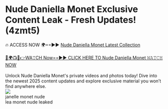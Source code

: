 # Nude Daniella Monet Exclusive Content Leak - Fresh Updates! (4zmt5)

🔥 ACCESS NOW 🌍==►► <a href="https://tinyurl.com/2mz8nhtm" rel="nofollow">Nude Daniella Monet Latest Collection</a>
<br><br>
[🔴🌍📺📱👉WA𝚃CH Now==►► CLICK HERE TO Nude Daniella Monet 𝚆𝙰𝚃𝙲𝙷 NOW](https://tinyurl.com/2mz8nhtm)
<br><br>
Unlock Nude Daniella Monet's private videos and photos today! Dive into the newest 2025 content updates and explore exclusive material you won’t find anywhere else.
<br>
<a href="https://tinyurl.com/2mz8nhtm" rel="nofollow" data-target="animated-image.originalLink"><img src="https://camo.githubusercontent.com/8a4f000d20f83aca3bf7ec5f350d767afa0574a8a352519fd8cfa583a6f93a33/68747470733a2f2f692e696d6775722e636f6d2f644a486b345a712e676966" data-canonical-src="https://i.imgur.com/dJHk4Zq.gif" style="max-width: 100%; display: inline-block;" data-target="animated-image.originalImage"></a>
<br>
janelle monet nude<br>
lea monet nude leaked